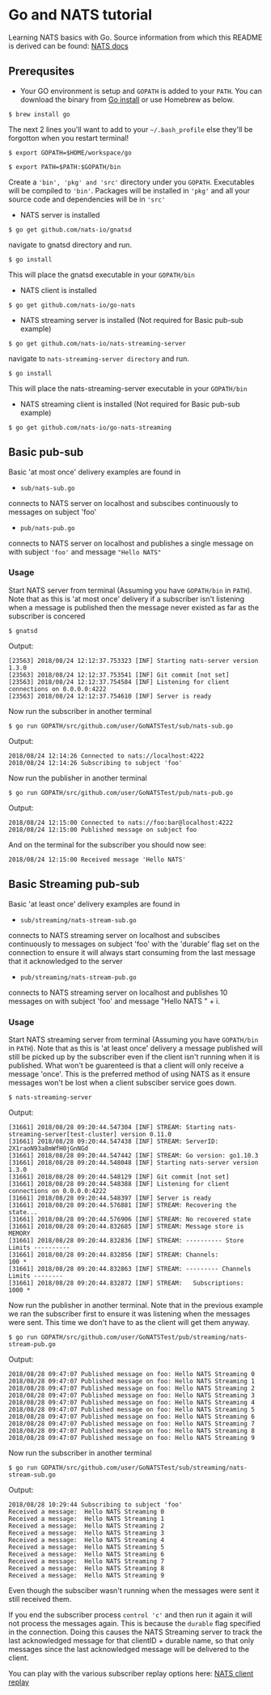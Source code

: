 # Go and NATS tutorial

Learning NATS basics with Go. Source information from which this README is derived can be found: [NATS docs](https://nats.io/documentation/)

## Prerequsites

- Your GO environment is setup and ```GOPATH``` is added to your ```PATH```. You can download the binary from [Go install](https://golang.org/dl/) or use Homebrew as below.

```
$ brew install go
```

The next 2 lines you'll want to add to your ```~/.bash_profile``` else they'll be forgotton when you restart terminal!

```
$ export GOPATH=$HOME/workspace/go

$ export PATH=$PATH:$GOPATH/bin
```   

Create a ```'bin', 'pkg' and 'src'```  directory under you ```GOPATH```. Executables will be compiled to ```'bin'```. Packages will be installed in ```'pkg'``` and all your source code and dependencies will be in ```'src'```

- NATS server is installed
```
$ go get github.com/nats-io/gnatsd
```
navigate to gnatsd directory and run. 
```
$ go install
```
This will place the gnatsd executable in your ```GOPATH/bin```


- NATS client is installed
```
$ go get github.com/nats-io/go-nats
```
- NATS streaming server is installed (Not required for Basic pub-sub example)
```
$ go get github.com/nats-io/nats-streaming-server
```
navigate to ```nats-streaming-server directory``` and run. 
```
$ go install
```
This will place the nats-streaming-server executable in your ```GOPATH/bin```

- NATS streaming client is installed (Not required for Basic pub-sub example)
```
$ go get github.com/nats-io/go-nats-streaming
```


## Basic pub-sub

Basic 'at most once' delivery examples are found in

- ```sub/nats-sub.go```

connects to NATS server on localhost and subscibes continuously to messages on subject 'foo'

- ```pub/nats-pub.go```

connects to NATS server on localhost and publishes a single message on with subject ```'foo'``` and message ```"Hello NATS"```

### Usage

Start NATS server from terminal (Assuming you have ```GOPATH/bin``` in ```PATH```). Note that as this is 'at most once' delivery if a subscriber isn't listening when a message is published then the message never existed as far as the subscriber is concered
```
$ gnatsd
```
Output:
```
[23563] 2018/08/24 12:12:37.753323 [INF] Starting nats-server version 1.3.0
[23563] 2018/08/24 12:12:37.753541 [INF] Git commit [not set]
[23563] 2018/08/24 12:12:37.754584 [INF] Listening for client connections on 0.0.0.0:4222
[23563] 2018/08/24 12:12:37.754610 [INF] Server is ready
```

Now run the subscriber in another terminal
```
$ go run GOPATH/src/github.com/user/GoNATSTest/sub/nats-sub.go
```

Output:
```
2018/08/24 12:14:26 Connected to nats://localhost:4222
2018/08/24 12:14:26 Subscribing to subject 'foo'
```
Now run the publisher in another terminal
```
$ go run GOPATH/src/github.com/user/GoNATSTest/pub/nats-pub.go
```
Output:
```
2018/08/24 12:15:00 Connected to nats://foo:bar@localhost:4222
2018/08/24 12:15:00 Published message on subject foo
```
And on the terminal for the subscriber you should now see:
```
2018/08/24 12:15:00 Received message 'Hello NATS'
```

## Basic Streaming pub-sub

Basic 'at least once' delivery examples are found in

- ```sub/streaming/nats-stream-sub.go```

connects to NATS streaming server on localhost and subscibes continuously to messages on subject 'foo' with the 'durable' flag set on the connection to ensure it will always start consuming from the last message that it acknowledged to the server

- ```pub/streaming/nats-stream-pub.go```

connects to NATS streaming server on localhost and publishes 10 messages on with subject 'foo' and message "Hello NATS " + i.

### Usage

Start NATS streaming server from terminal (Assuming you have ```GOPATH/bin``` in ```PATH```). Note that as this is 'at least once' delivery a message published will still be picked up by the subscriber even if the client isn't running when it is published. What won't be guarenteed is that a client will only receive a message 'once'. This is the preferred method of using NATS as it ensure messages won't be lost when a client subsciber service goes down.
```
$ nats-streaming-server
```
Output:
```
[31661] 2018/08/28 09:20:44.547304 [INF] STREAM: Starting nats-streaming-server[test-cluster] version 0.11.0
[31661] 2018/08/28 09:20:44.547438 [INF] STREAM: ServerID: 2X1raoN93a8mWfH0jGnNGd
[31661] 2018/08/28 09:20:44.547442 [INF] STREAM: Go version: go1.10.3
[31661] 2018/08/28 09:20:44.548048 [INF] Starting nats-server version 1.3.0
[31661] 2018/08/28 09:20:44.548129 [INF] Git commit [not set]
[31661] 2018/08/28 09:20:44.548388 [INF] Listening for client connections on 0.0.0.0:4222
[31661] 2018/08/28 09:20:44.548397 [INF] Server is ready
[31661] 2018/08/28 09:20:44.576881 [INF] STREAM: Recovering the state...
[31661] 2018/08/28 09:20:44.576906 [INF] STREAM: No recovered state
[31661] 2018/08/28 09:20:44.832685 [INF] STREAM: Message store is MEMORY
[31661] 2018/08/28 09:20:44.832836 [INF] STREAM: ---------- Store Limits ----------
[31661] 2018/08/28 09:20:44.832856 [INF] STREAM: Channels:                  100 *
[31661] 2018/08/28 09:20:44.832863 [INF] STREAM: --------- Channels Limits --------
[31661] 2018/08/28 09:20:44.832872 [INF] STREAM:   Subscriptions:          1000 *
```

Now run the publisher in another terminal. Note that in the previous example we ran the subscriber first to ensure it was listening when the messages were sent. This time we don't have to as the client will get them anyway.

```
$ go run GOPATH/src/github.com/user/GoNATSTest/pub/streaming/nats-stream-pub.go
```
Output:

```
2018/08/28 09:47:07 Published message on foo: Hello NATS Streaming 0
2018/08/28 09:47:07 Published message on foo: Hello NATS Streaming 1
2018/08/28 09:47:07 Published message on foo: Hello NATS Streaming 2
2018/08/28 09:47:07 Published message on foo: Hello NATS Streaming 3
2018/08/28 09:47:07 Published message on foo: Hello NATS Streaming 4
2018/08/28 09:47:07 Published message on foo: Hello NATS Streaming 5
2018/08/28 09:47:07 Published message on foo: Hello NATS Streaming 6
2018/08/28 09:47:07 Published message on foo: Hello NATS Streaming 7
2018/08/28 09:47:07 Published message on foo: Hello NATS Streaming 8
2018/08/28 09:47:07 Published message on foo: Hello NATS Streaming 9
```


Now run the subscriber in another terminal
```
$ go run GOPATH/src/github.com/user/GoNATSTest/sub/streaming/nats-stream-sub.go
```
Output:

```
2018/08/28 10:29:44 Subscribing to subject 'foo'
Received a message:  Hello NATS Streaming 0
Received a message:  Hello NATS Streaming 1
Received a message:  Hello NATS Streaming 2
Received a message:  Hello NATS Streaming 3
Received a message:  Hello NATS Streaming 4
Received a message:  Hello NATS Streaming 5
Received a message:  Hello NATS Streaming 6
Received a message:  Hello NATS Streaming 7
Received a message:  Hello NATS Streaming 8
Received a message:  Hello NATS Streaming 9
```

Even though the subsciber wasn't running when the messages were sent it still received them.

If you end the subscriber process ``` control 'c' ``` and then run it again it will not process the messages again. This is because the ```durable``` flag specified in the connection. Doing this causes the NATS Streaming server to track the last acknowledged message for that clientID + durable name, so that only messages since the last acknowledged message will be delivered to the client.

You can play with the various subscriber replay options here: [NATS client replay](https://github.com/nats-io/go-nats-streaming)